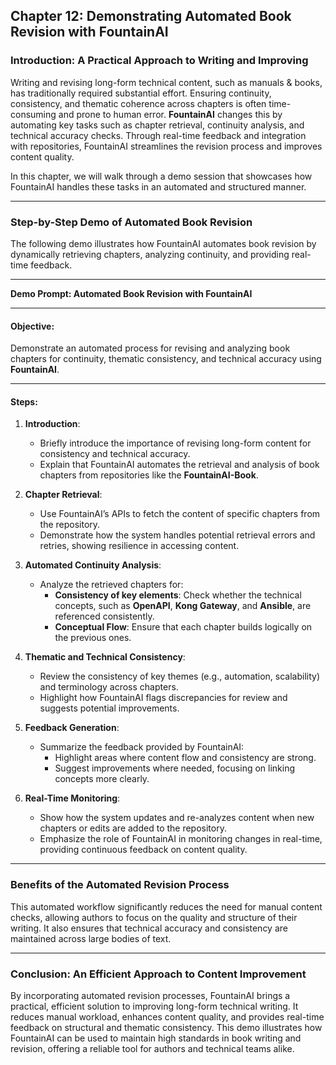 ## Chapter 12: Demonstrating Automated Book Revision with FountainAI

### Introduction: A Practical Approach to Writing and Improving

Writing and revising long-form technical content, such as manuals & books, has traditionally required substantial effort. Ensuring continuity, consistency, and thematic coherence across chapters is often time-consuming and prone to human error.  **FountainAI** changes this by automating key tasks such as chapter retrieval, continuity analysis, and technical accuracy checks. Through real-time feedback and integration with repositories, FountainAI streamlines the revision process and improves content quality. 

In this chapter, we will walk through a demo session that showcases how FountainAI handles these tasks in an automated and structured manner.

---

### Step-by-Step Demo of Automated Book Revision

The following demo illustrates how FountainAI automates book revision by dynamically retrieving chapters, analyzing continuity, and providing real-time feedback.

---

**Demo Prompt: Automated Book Revision with FountainAI**

---

#### Objective:
Demonstrate an automated process for revising and analyzing book chapters for continuity, thematic consistency, and technical accuracy using **FountainAI**.

---

#### Steps:

1. **Introduction**:
   - Briefly introduce the importance of revising long-form content for consistency and technical accuracy.
   - Explain that FountainAI automates the retrieval and analysis of book chapters from repositories like the **FountainAI-Book**.

2. **Chapter Retrieval**:
   - Use FountainAI’s APIs to fetch the content of specific chapters from the repository.
   - Demonstrate how the system handles potential retrieval errors and retries, showing resilience in accessing content.

3. **Automated Continuity Analysis**:
   - Analyze the retrieved chapters for:
     - **Consistency of key elements**: Check whether the technical concepts, such as **OpenAPI**, **Kong Gateway**, and **Ansible**, are referenced consistently.
     - **Conceptual Flow**: Ensure that each chapter builds logically on the previous ones.

4. **Thematic and Technical Consistency**:
   - Review the consistency of key themes (e.g., automation, scalability) and terminology across chapters.
   - Highlight how FountainAI flags discrepancies for review and suggests potential improvements.

5. **Feedback Generation**:
   - Summarize the feedback provided by FountainAI:
     - Highlight areas where content flow and consistency are strong.
     - Suggest improvements where needed, focusing on linking concepts more clearly.

6. **Real-Time Monitoring**:
   - Show how the system updates and re-analyzes content when new chapters or edits are added to the repository.
   - Emphasize the role of FountainAI in monitoring changes in real-time, providing continuous feedback on content quality.

---

### Benefits of the Automated Revision Process

This automated workflow significantly reduces the need for manual content checks, allowing authors to focus on the quality and structure of their writing. It also ensures that technical accuracy and consistency are maintained across large bodies of text.

---

### Conclusion: An Efficient Approach to Content Improvement

By incorporating automated revision processes, FountainAI brings a practical, efficient solution to improving long-form technical writing. It reduces manual workload, enhances content quality, and provides real-time feedback on structural and thematic consistency. This demo illustrates how FountainAI can be used to maintain high standards in book writing and revision, offering a reliable tool for authors and technical teams alike.
